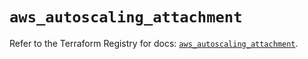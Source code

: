 # `aws_autoscaling_attachment`

Refer to the Terraform Registry for docs: [`aws_autoscaling_attachment`](https://registry.terraform.io/providers/hashicorp/aws/5.86.1/docs/resources/autoscaling_attachment).
